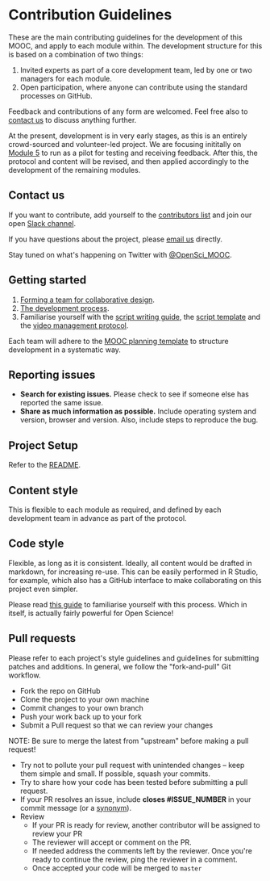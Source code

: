 # Contribution Guidelines
These are the main contributing guidelines for the development of this MOOC, and apply to each module within. The development structure for this is based on a combination of two things:
1. Invited experts as part of a core development team, led by one or two managers for each module.
1. Open participation, where anyone can contribute using the standard processes on GitHub.

Feedback and contributions of any form are welcomed. Feel free also to [contact us](https://opensciencemooc.eu/contact-us/) to discuss anything further.

At the present, development is in very early stages, as this is an entirely crowd-sourced and volunteer-led project. We are focusing inititally on [Module 5](https://github.com/OpenScienceMOOC/Module-5-Open-Research-Software-and-Open-Source) to run as a pilot for testing and receiving feedback. After this, the protocol and content will be revised, and then applied accordingly to the development of the remaining modules.

## Contact us

If you want to contribute, add yourself to the [contributors list](https://docs.google.com/spreadsheets/d/1FEbnxBkmIQFDEViTgZDn0AJ0MSK6eDSBEgZuCkW_B5s/edit?usp=drive_web) and join our open [Slack channel](https://openmooc-ers-slackin.herokuapp.com/).

If you have questions about the project, please [email us](info@opensciencemooc.eu) directly.

Stay tuned on what's happening on Twitter with [@OpenSci_MOOC](https://twitter.com/OpenSci_MOOC).

## Getting started
1. [Forming a team for collaborative design](https://github.com/OpenScienceMOOC/Main/blob/master/Production_Files/MODULE_DESIGN_PROTOCOL.md#forming-a-team-for-collaborative-design).
1. [The development process](https://github.com/OpenScienceMOOC/Main/blob/master/Production_Files/MODULE_DESIGN_PROTOCOL.md#the-development-process).
1. Familiarise yourself with the [script writing guide](https://github.com/OpenScienceMOOC/Main/blob/master/Production_Files/Writing_a_script.md), the [script template](https://github.com/OpenScienceMOOC/Main/blob/master/Production_Files/Script_template.md) and the [video management protocol](https://github.com/OpenScienceMOOC/Main/blob/master/Production_Files/Video_management_protocol.md).

Each team will adhere to the [MOOC planning template](https://github.com/OpenScienceMOOC/Main/blob/master/Production_Files/MOOC%20planning%20template.docx) to structure development in a systematic way. 


## Reporting issues

- **Search for existing issues.** Please check to see if someone else has reported the same issue.
- **Share as much information as possible.** Include operating system and version, browser and version. Also, include steps to reproduce the bug.

## Project Setup
Refer to the [README](README.md).

## Content style
This is flexible to each module as required, and defined by each development team in advance as part of the protocol.

## Code style
Flexible, as long as it is consistent. Ideally, all content would be drafted in markdown, for increasing re-use. This can be easily performed in R Studio, for example, which also has a GitHub interface to make collaborating on this project even simpler.

Please read [this guide](https://support.rstudio.com/hc/en-us/articles/200532077-Version-Control-with-Git-and-SVN) to familiarise yourself with this process. Which in itself, is actually fairly powerful for Open Science!

## Pull requests

Please refer to each project's style guidelines and guidelines for submitting patches and additions. In general, we follow the "fork-and-pull" Git workflow.

- Fork the repo on GitHub
- Clone the project to your own machine
- Commit changes to your own branch
- Push your work back up to your fork
- Submit a Pull request so that we can review your changes

NOTE: Be sure to merge the latest from "upstream" before making a pull request!


- Try not to pollute your pull request with unintended changes – keep them simple and small. If possible, squash your commits.
- Try to share how your code has been tested before submitting a pull request.
- If your PR resolves an issue, include **closes #ISSUE_NUMBER** in your commit message (or a [synonym](https://help.github.com/articles/closing-issues-via-commit-messages)).
- Review
    - If your PR is ready for review, another contributor will be assigned to review your PR
    - The reviewer will accept or comment on the PR.
    - If needed address the comments left by the reviewer. Once you're ready to continue the review, ping the reviewer in a comment.
    - Once accepted your code will be merged to `master`
